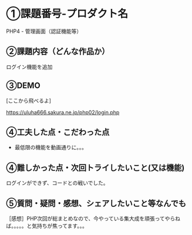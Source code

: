 # ①課題番号-プロダクト名

PHP4 - 管理画面（認証機能等）

## ②課題内容（どんな作品か）

ログイン機能を追加

## ③DEMO
[ここから飛べるよ]

https://uluha666.sakura.ne.jp/php02/login.php

## ④工夫した点・こだわった点

- 最低限の機能を動画通りに。。。

## ④難しかった点・次回トライしたいこと(又は機能)

ログインができず、コードとの戦いでした。


## ⑤質問・疑問・感想、シェアしたいこと等なんでも
［感想］PHP次回が総まとめなので、今やっている集大成を頑張ってやらねば。。。。。と気持ちが焦ってます。。。
